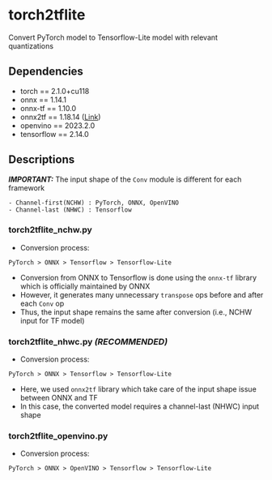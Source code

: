 # torch2tflite
Convert PyTorch model to Tensorflow-Lite model with relevant quantizations

## Dependencies
- torch == 2.1.0+cu118
- onnx == 1.14.1
- onnx-tf == 1.10.0
- onnx2tf == 1.18.14 ([Link](https://github.com/PINTO0309/onnx2tf))
- openvino == 2023.2.0
- tensorflow == 2.14.0

## Descriptions

_**IMPORTANT:**_ The input shape of the ```Conv``` module is different for each framework
```
- Channel-first(NCHW) : PyTorch, ONNX, OpenVINO
- Channel-last (NHWC) : Tensorflow
```

### torch2tflite_nchw.py
- Conversion process:
```
PyTorch > ONNX > Tensorflow > Tensorflow-Lite
```
- Conversion from ONNX to Tensorflow is done using the ```onnx-tf``` library which is officially maintained by ONNX
- However, it generates many unnecessary ```transpose``` ops before and after each ```Conv``` op
- Thus, the input shape remains the same after conversion (i.e., NCHW input for TF model)


### torch2tflite_nhwc.py _**(RECOMMENDED)**_
- Conversion process:
```
PyTorch > ONNX > Tensorflow > Tensorflow-Lite
```
- Here, we used ```onnx2tf``` library which take care of the input shape issue between ONNX and TF
- In this case, the converted model requires a channel-last (NHWC) input shape

### torch2tflite_openvino.py
- Conversion process:
```
PyTorch > ONNX > OpenVINO > Tensorflow > Tensorflow-Lite
```
